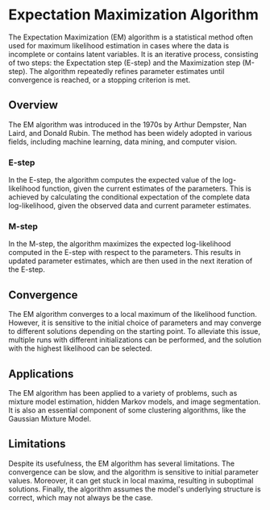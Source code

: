 # Expectation Maximization Algorithm

The Expectation Maximization (EM) algorithm is a statistical method often used for maximum likelihood estimation in cases where the data is incomplete or contains latent variables. It is an iterative process, consisting of two steps: the Expectation step (E-step) and the Maximization step (M-step). The algorithm repeatedly refines parameter estimates until convergence is reached, or a stopping criterion is met.

## Overview

The EM algorithm was introduced in the 1970s by Arthur Dempster, Nan Laird, and Donald Rubin. The method has been widely adopted in various fields, including machine learning, data mining, and computer vision.

### E-step

In the E-step, the algorithm computes the expected value of the log-likelihood function, given the current estimates of the parameters. This is achieved by calculating the conditional expectation of the complete data log-likelihood, given the observed data and current parameter estimates.

### M-step

In the M-step, the algorithm maximizes the expected log-likelihood computed in the E-step with respect to the parameters. This results in updated parameter estimates, which are then used in the next iteration of the E-step.

## Convergence

The EM algorithm converges to a local maximum of the likelihood function. However, it is sensitive to the initial choice of parameters and may converge to different solutions depending on the starting point. To alleviate this issue, multiple runs with different initializations can be performed, and the solution with the highest likelihood can be selected.

## Applications

The EM algorithm has been applied to a variety of problems, such as mixture model estimation, hidden Markov models, and image segmentation. It is also an essential component of some clustering algorithms, like the Gaussian Mixture Model.

## Limitations

Despite its usefulness, the EM algorithm has several limitations. The convergence can be slow, and the algorithm is sensitive to initial parameter values. Moreover, it can get stuck in local maxima, resulting in suboptimal solutions. Finally, the algorithm assumes the model's underlying structure is correct, which may not always be the case.
